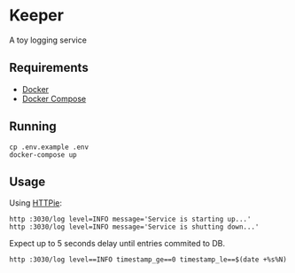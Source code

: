 # Keeper

A toy logging service

## Requirements

* [Docker](https://www.docker.com/)
* [Docker Compose](https://docs.docker.com/compose/)

## Running

```shell
cp .env.example .env
docker-compose up
```

## Usage

Using [HTTPie](https://httpie.io/):

```shell
http :3030/log level=INFO message='Service is starting up...'
http :3030/log level=INFO message='Service is shutting down...'
```

Expect up to 5 seconds delay until entries commited to DB.

```shell
http :3030/log level==INFO timestamp_ge==0 timestamp_le==$(date +%s%N)
```